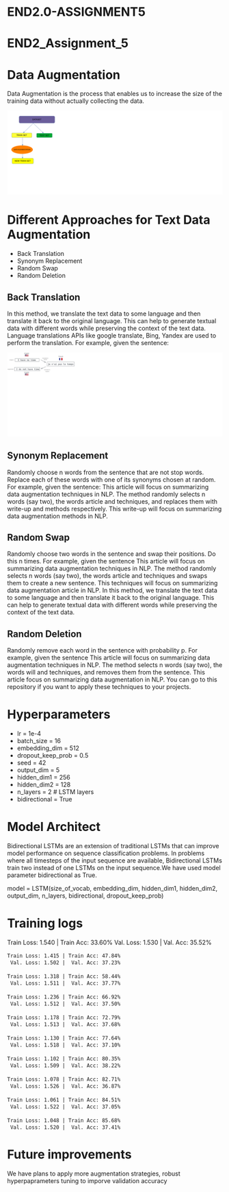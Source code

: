 # END2.0-ASSIGNMENT5

# END2_Assignment_5

# Data Augmentation
Data Augmentation is the process that enables us to increase the size of the training data without actually collecting the data.

![Data Augmentation](https://github.com/Aditya701/END2_Assignment_5/blob/main/Images/augmentation.png?raw=true)
# Different Approaches for Text Data Augmentation

- Back Translation
- Synonym Replacement
- Random Swap
- Random Deletion

## Back Translation

In this method, we translate the text data to some language and then translate it back to the original language. This can help to generate textual data with different words while preserving the context of the text data. 
Language translations APIs like google translate, Bing, Yandex are used to perform the translation. For example, given the sentence:

![Back Translation](https://github.com/Aditya701/END2_Assignment_5/blob/main/Images/back_translation.png?raw=true)
## Synonym Replacement

Randomly choose n words from the sentence that are not stop words. Replace each of these words with one of its synonyms chosen at random. 
For example, given the sentence:
This article will focus on summarizing data augmentation techniques in NLP.
The method randomly selects n words (say two), the words article and techniques, and replaces them with write-up and methods respectively.
This write-up will focus on summarizing data augmentation methods in NLP.
## Random Swap

Randomly choose two words in the sentence and swap their positions. Do this n times. 
For example, given the sentence
This article will focus on summarizing data augmentation techniques in NLP.
The method randomly selects n words (say two), the words article and techniques and swaps them to create a new sentence.
This techniques will focus on summarizing data augmentation article in NLP.
In this method, we translate the text data to some language and then translate it back to the original language. This can help to generate textual data with different words while preserving the context of the text data. 
## Random Deletion

Randomly remove each word in the sentence with probability p. 
For example, given the sentence
This article will focus on summarizing data augmentation techniques in NLP.
The method selects n words (say two), the words will and techniques, and removes them from the sentence.
This article focus on summarizing data augmentation in NLP.
You can go to this repository if you want to apply these techniques to your projects.


# Hyperparameters
- lr = 1e-4
- batch_size = 16
- embedding_dim = 512
- dropout_keep_prob = 0.5
- seed = 42
- output_dim = 5
- hidden_dim1 = 256
- hidden_dim2 = 128
- n_layers = 2  # LSTM layers
- bidirectional = True 

# Model Architect
Bidirectional LSTMs are an extension of traditional LSTMs that can improve model performance on sequence classification problems. In problems where all timesteps of the input sequence are available, Bidirectional LSTMs train two instead of one LSTMs on the input sequence.We have used model parameter bidirectional as True.

model = LSTM(size_of_vocab, embedding_dim, hidden_dim1, hidden_dim2, output_dim, n_layers, bidirectional, dropout_keep_prob)

# Training logs

Train Loss: 1.540 | Train Acc: 33.60%
	 Val. Loss: 1.530 |  Val. Acc: 35.52% 

	Train Loss: 1.415 | Train Acc: 47.84%
	 Val. Loss: 1.502 |  Val. Acc: 37.23% 

	Train Loss: 1.318 | Train Acc: 58.44%
	 Val. Loss: 1.511 |  Val. Acc: 37.77% 

	Train Loss: 1.236 | Train Acc: 66.92%
	 Val. Loss: 1.512 |  Val. Acc: 37.50% 

	Train Loss: 1.178 | Train Acc: 72.79%
	 Val. Loss: 1.513 |  Val. Acc: 37.68% 

	Train Loss: 1.130 | Train Acc: 77.64%
	 Val. Loss: 1.518 |  Val. Acc: 37.10% 

	Train Loss: 1.102 | Train Acc: 80.35%
	 Val. Loss: 1.509 |  Val. Acc: 38.22% 

	Train Loss: 1.078 | Train Acc: 82.71%
	 Val. Loss: 1.526 |  Val. Acc: 36.87% 

	Train Loss: 1.061 | Train Acc: 84.51%
	 Val. Loss: 1.522 |  Val. Acc: 37.05% 

	Train Loss: 1.048 | Train Acc: 85.68%
	 Val. Loss: 1.520 |  Val. Acc: 37.41% 


# Future improvements 
We have plans to apply more augmentation strategies, robust hyperpaprameters tuning to imporve validation accuracy
